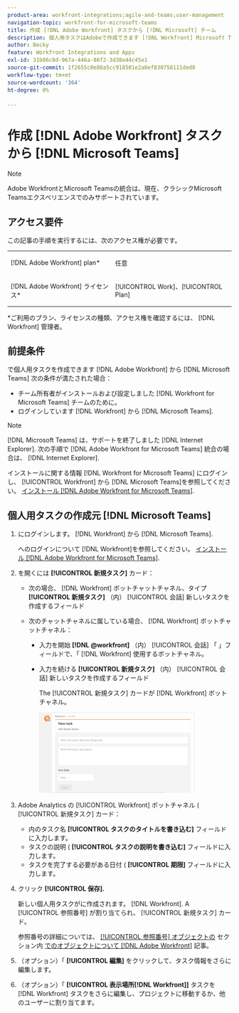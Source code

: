 ```yaml
---
product-area: workfront-integrations;agile-and-teams;user-management
navigation-topic: workfront-for-microsoft-teams
title: 作成 [!DNL Adobe Workfront] タスクから [!DNL Microsoft] チーム
description: 個人用タスクはAdobeで作成できます [!DNL Workfront] Microsoft Teamsの所有者がインストールおよび設定済みの場合は、チームから [!DNL Workfront] チームのMicrosoft Teamsの場合は、Workfrontにログインしている状態をMicrosoft Teamsから削除します。
author: Becky
feature: Workfront Integrations and Apps
exl-id: 31b86c8d-967a-446a-86f2-3d38e44c45e1
source-git-commit: 1f2655c0e88a5cc918501e2a0ef830758111ded8
workflow-type: tm+mt
source-wordcount: '364'
ht-degree: 0%

---
```


# 作成 [!DNL Adobe Workfront] タスクから [!DNL Microsoft Teams]

>[!NOTE]
>
>Adobe WorkfrontとMicrosoft Teamsの統合は、現在、クラシックMicrosoft Teamsエクスペリエンスでのみサポートされています。

## アクセス要件

この記事の手順を実行するには、次のアクセス権が必要です。

<table style="table-layout:auto"> 
 <col> 
 <col> 
 <tbody> 
  <tr> 
   <td role="rowheader">[!DNL Adobe Workfront] plan*</td> 
   <td> <p>任意</p> </td> 
  </tr> 
  <tr> 
   <td role="rowheader">[!DNL Adobe Workfront] ライセンス*</td> 
   <td> <p>[!UICONTROL Work]、[!UICONTROL Plan]</p> </td> 
  </tr>
 </tbody> 
</table>

&#42;ご利用のプラン、ライセンスの種類、アクセス権を確認するには、 [!DNL Workfront] 管理者。

## 前提条件

で個人用タスクを作成できます [!DNL Adobe Workfront] から [!DNL Microsoft Teams] 次の条件が満たされた場合：

* チーム所有者がインストールおよび設定しました [!DNL Workfront for Microsoft Teams] チームのために。
* ログインしています [!DNL Workfront] から [!DNL Microsoft Teams].

>[!NOTE]
>
>[!DNL Microsoft Teams] は、サポートを終了しました [!DNL Internet Explorer]. 次の手順で [!DNL Adobe Workfront for Microsoft Teams] 統合の場合は、 [!DNL Internet Explorer].

インストールに関する情報 [!DNL Workfront for Microsoft Teams] にログインし、 [!UICONTROL Workfront] から [!DNL Microsoft Teams]を参照してください。 [インストール [!DNL Adobe Workfront for Microsoft Teams]](../../workfront-integrations-and-apps/using-workfront-with-microsoft-teams/install-workfront-ms-teams.md).

## 個人用タスクの作成元 [!DNL Microsoft Teams]

1. にログインします。 [!DNL Workfront] から [!DNL Microsoft Teams].

   へのログインについて [!DNL Workfront]を参照してください。 [インストール [!DNL Adobe Workfront for Microsoft Teams]](../../workfront-integrations-and-apps/using-workfront-with-microsoft-teams/install-workfront-ms-teams.md).

1. を開くには **[!UICONTROL 新規タスク]** カード：

   * 次の場合、 [!DNL Workfront] ボットチャットチャネル、タイプ **[!UICONTROL 新規タスク]** （内） [!UICONTROL 会話] 新しいタスクを作成するフィールド
   * 次のチャットチャネルに属している場合、 [!DNL Workfront] ボットチャットチャネル：

      * 入力を開始 **[!DNL @workfront]** （内） [!UICONTROL 会話] 「 」フィールドで、「 [!DNL Workfront] 使用するボットチャネル。
      * 入力を続ける **[!UICONTROL 新規タスク]** （内） [!UICONTROL 会話] 新しいタスクを作成するフィールド

        The [!UICONTROL 新規タスク] カードが [!DNL Workfront] ボットチャネル。

        ![ms_teams_new_task_card.png](assets/ms-teams-new-task-card-350x181.png)

1. Adobe Analytics の [!UICONTROL Workfront] ボットチャネル ( [!UICONTROL 新規タスク] カード：

   * 内のタスク名 **[!UICONTROL タスクのタイトルを書き込む]** フィールドに入力します。
   * タスクの説明 ( **[!UICONTROL タスクの説明を書き込む]** フィールドに入力します。
   * タスクを完了する必要がある日付 ( **[!UICONTROL 期限]** フィールドに入力します。

1. クリック **[!UICONTROL 保存].**

   新しい個人用タスクがに作成されます。 [!DNL Workfront]. A [!UICONTROL 参照番号] が割り当てられ、 [!UICONTROL 新規タスク] カード。

   参照番号の詳細については、 [[!UICONTROL 参照番号] オブジェクトの](../../workfront-basics/navigate-workfront/workfront-navigation/understand-objects.md#understanding-reference-numbers-of-objects) セクション内 [でのオブジェクトについて [!DNL Adobe Workfront]](../../workfront-basics/navigate-workfront/workfront-navigation/understand-objects.md) 記事。

1. （オプション）「 **[!UICONTROL 編集]** をクリックして、タスク情報をさらに編集します。
1. （オプション）「 **[!UICONTROL 表示場所[!DNL Workfront]]** タスクを [!DNL Workfront] タスクをさらに編集し、プロジェクトに移動するか、他のユーザーに割り当てます。

